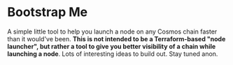 # Bootstrap Me

A simple little tool to help you launch a node on any Cosmos chain faster than it would've been. **This is not intended to be a Terraform-based "node launcher", but rather a tool to give you better visibility of a chain while launching a node**. Lots of interesting ideas to build out. Stay tuned anon.
